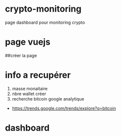 # crypto-monitoring
page dashboard pour monitoring crypto

# page vuejs
##créer la page

# info a recupérer
1. masse monaitaire
2. nbre wallet créer
3. recherche bitcoin google analytique
  - https://trends.google.com/trends/explore?q=bitcoin


# dashboard

